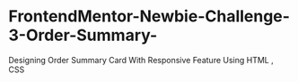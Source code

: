 # FrontendMentor-Newbie-Challenge-3-Order-Summary-
Designing Order Summary Card With Responsive Feature Using HTML , CSS
